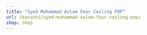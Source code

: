 ```yaml
---
title: "Syed Muhammad Aslam Four Ceiling POP"
url: /karachi/syed-muhammad-aslam-four-ceiling-pop/
shop: shop
---
```


